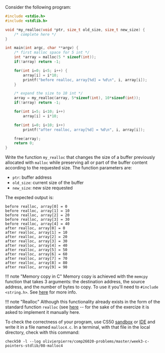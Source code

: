 Consider the following program:
```c
#include <stdio.h>
#include <stdlib.h>

void *my_realloc(void *ptr, size_t old_size, size_t new_size) {
    /* complete here */
}

int main(int argc, char **argv) {
    /* first malloc space for 5 int */
    int *array = malloc(5 * sizeof(int));
    if(!array) return -1;

    for(int i=0; i<5; i++) {
        array[i] = i*10;
        printf("before realloc, array[%d] = %d\n", i, array[i]);
    }

    /* expand the size to 10 int */
    array = my_realloc(array, 5*sizeof(int), 10*sizeof(int));
    if(!array) return -1;

    for(int i=5; i<10; i++)
        array[i] = i*10;

    for(int i=0; i<10; i++)
        printf("after realloc, array[%d] = %d\n", i, array[i]);

    free(array);
    return 0;
}
```

Write the function `my_realloc` that changes the size of a buffer previously
allocated with `malloc` while preserving all or part of the buffer content
according to the requested size. The function parameters are:
- `ptr`: buffer address
- `old_size`: current size of the buffer
- `new_size`: new size requested

The expected output is:

```shell
before realloc, array[0] = 0
before realloc, array[1] = 10
before realloc, array[2] = 20
before realloc, array[3] = 30
before realloc, array[4] = 40
after realloc, array[0] = 0
after realloc, array[1] = 10
after realloc, array[2] = 20
after realloc, array[3] = 30
after realloc, array[4] = 40
after realloc, array[5] = 50
after realloc, array[6] = 60
after realloc, array[7] = 70
after realloc, array[8] = 80
after realloc, array[9] = 90
```

!!! note "Memory copy in C"
    Memory copy is achieved with the `memcpy` function that takes 3 arguments:
    the destination address, the source address, and the number of bytes to
    copy. To use it you'll need to `#include <string.h>`. See
    [here](https://man7.org/linux/man-pages/man3/memcpy.3.html) for more info.

!!! note "Realloc"
    Although this functionality already exists in the form of the standard
    function `realloc` (see
    [here](https://man7.org/linux/man-pages/man3/realloc.3.html) -- for the
    sake of the exercize it is asked to implement it manually here.

To check the correctness of your program, use CS50 [sandbox](sandbox.cs50.io)
or [IDE](ide.cs50.io) and write it in a file named `malloc4.c`. In a terminal,
with that file in the local directory, check with this command:
```shell
check50 -l --log olivierpierre/comp26020-problems/master/week3-c-pointers-stdlib/08-malloc4
```

